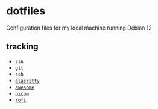 # dotfiles
Configuration files for my local machine running Debian 12

## tracking
+ `zsh`
+ `git`
+ `ssh`
+ [`alacritty`](https://alacritty.org/)
+ [`awesome`](https://awesomewm.org/)
+ [`picom`](https://github.com/yshui/picom/)
+ [`rofi`](https://github.com/davatorium/rofi/)
